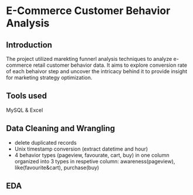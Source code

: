 # E-Commerce Customer Behavior Analysis

## Introduction 
The project utilized marekting funnerl analysis techniques to analyze e-commerce retail customer behavior data. It aims to explore conversion rate of each behaivor step and uncover the intricacy behind it to provide insight for marketing strategy optimization. 

## Tools used 
MySQL & Excel


## Data Cleaning and Wrangling
* delete duplicated records
* Unix timestamp conversion (extract datetime and hour)
* 4 behavior types (pageview, favourate, cart, buy) in one column organized into 3 types in respetive column: awareness(pageview), like(favourite&cart), purchase(buy) 

## EDA
